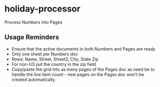 # holiday-processor
Process Numbers into Pages

## Usage Reminders
* Ensure that the active documents in both Numbers and Pages are ready
* Only one sheet per Numbers doc
* Rows: Name, Street, Street2, City, State Zip
* For non-US put the country in the zip field
* Copy/paste the grid into as many pages of the Pages doc as need be to handle the line item count - new pages on the Pages doc won't be created automatically.
